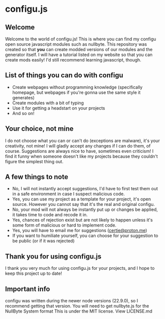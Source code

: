 # configu.js
## Welcome
Welcome to the world of configu.js!
This is where you can find my configu open source javascript modules such as nullbyte.
This repository was created so that **you** can create modded versions of our modules and the generator itself.
I will have a tutorial listed on my website so that you can create mods easily!
I'd still recommend learning javascript, though.
## List of things you can do with configu
- Create webpages without programming knowledge (specifically homepage, but webpages if you're gonna use the same style it generates)
- Create modules with a bit of typing
- Use it for getting a headstart on your projects
- And so on!
## Your choice, not mine
I do not choose what you can or can't do (exceptions are malware), it's your creativity, not mine!
I will gladly accept any changes if I can do them, of course.
Suggestions are always nice to have, sometimes even criticism! I find it funny when someone doesn't like my projects because they couldn't figure the simplest thing out.
## A few things to note
- No, I will not instantly accept suggestions, I'd have to first test them out in a safe environment in case I suspect malicious code.
- Yes, you can use my project as a template for your project, it's open source. However you cannot say that it's the real and original configu.
- No, your mod will not always be instantly put up or changes be applied, it takes time to code and recode it in.
- Yes, chances of rejection exist but are not likely to happen unless it's some form of malicious or hard to implement code.
- Yes, you will have to email me for suggestions (certie@proton.me)
- If you want to humiliate yourself, you can choose for your suggestion to be public (or if it was rejected)
## Thank you for using configu.js
I thank you very much for using configu.js for your projects, and I hope to keep this project up to date!
## Important info
configu was written during the newer node versions (22.9.0), so I recommend getting that version.
You will need to get nullbyte.js for the NullByte System format
This is under the MIT license. View LICENSE.md
